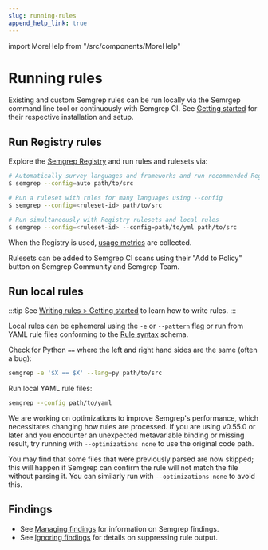 ```yaml
---
slug: running-rules
append_help_link: true
---
```


import MoreHelp from "/src/components/MoreHelp"

# Running rules

Existing and custom Semgrep rules can be run locally via the Semrgep command line tool or continuously with Semgrep CI. See [Getting started](../getting-started/) for their respective installation and setup.


## Run Registry rules

Explore the [Semgrep Registry](https://semgrep.dev/explore) and run rules and rulesets via:

```sh
# Automatically survey languages and frameworks and run recommended Registry rules
$ semgrep --config=auto path/to/src

# Run a ruleset with rules for many languages using --config
$ semgrep --config=<ruleset-id> path/to/src

# Run simultaneously with Registry rulesets and local rules
$ semgrep --config=<ruleset-id> --config=path/to/yml path/to/src
```

When the Registry is used, [usage metrics](../metrics) are collected.

Rulesets can be added to Semgrep CI scans using their "Add to Policy" button on Semgrep Community and Semgrep Team.

## Run local rules

:::tip
See [Writing rules > Getting started](../writing-rules/overview/) to learn how to write rules.
:::

Local rules can be ephemeral using the `-e` or `--pattern` flag or run from YAML rule files conforming to the [Rule syntax](../writing-rules/rule-syntax/) schema.

Check for Python `==` where the left and right hand sides are the same (often a bug): 

```sh
semgrep -e '$X == $X' --lang=py path/to/src
```

Run local YAML rule files:
```sh
semgrep --config path/to/yaml
```

We are working on optimizations to improve Semgrep's performance, which necessitates changing how rules are processed. If you are using v0.55.0 or later and you encounter an unexpected metavariable binding or missing result, try running with `--optimizations none` to use the original code path. 

You may find that some files that were previously parsed are now skipped; this will happen if Semgrep can confirm the rule will not match the file without parsing it. You can similarly run with `--optimizations none` to avoid this.

## Findings

* See [Managing findings](../managing-findings/) for information on Semgrep findings.
* See [Ignoring findings](../ignoring-findings/) for details on suppressing rule output.

<MoreHelp />
